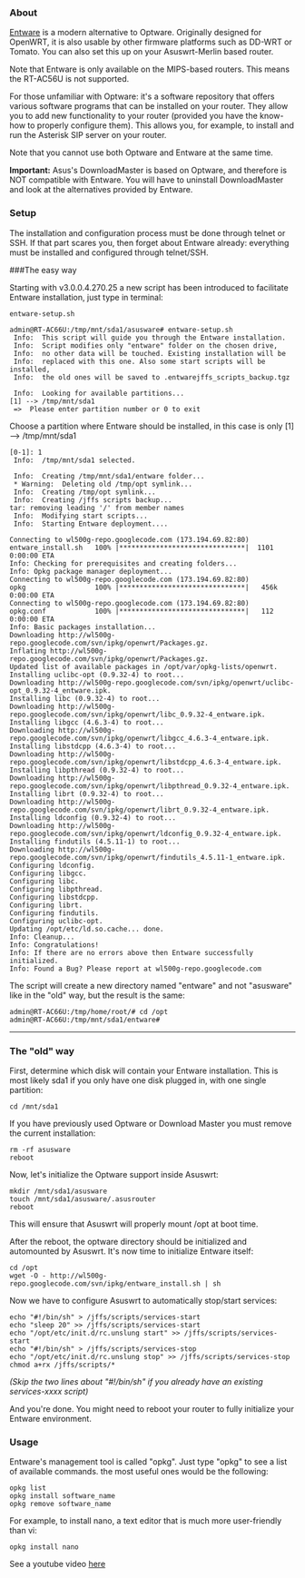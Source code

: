 ### About
[Entware](http://code.google.com/p/wl500g-repo/) is a modern alternative to Optware.  Originally designed for OpenWRT, it is also usable by other firmware platforms such as DD-WRT or Tomato.  You can also set this up on your Asuswrt-Merlin based router.

Note that Entware is only available on the MIPS-based routers.  This means the RT-AC56U is not supported.

For those unfamiliar with Optware: it's a software repository that offers various software programs that can be installed on your router.  They allow you to add new functionality to your router (provided you have the know-how to properly configure them).  This allows you, for example, to install and run the Asterisk SIP server on your router.

Note that you cannot use both Optware and Entware at the same time.

**Important:** Asus's DownloadMaster is based on Optware, and therefore is NOT compatible with Entware.  You will have to uninstall DownloadMaster and look at the alternatives provided by Entware.


### Setup

The installation and configuration process must be done through telnet or SSH.  If that part scares you, then forget about Entware already: everything must be installed and configured through telnet/SSH.

###The easy way

Starting with v3.0.0.4.270.25 a new script has been introduced to facilitate Entware installation, just type in terminal:
```
entware-setup.sh
```

```
admin@RT-AC66U:/tmp/mnt/sda1/asusware# entware-setup.sh
 Info:  This script will guide you through the Entware installation.
 Info:  Script modifies only "entware" folder on the chosen drive,
 Info:  no other data will be touched. Existing installation will be
 Info:  replaced with this one. Also some start scripts will be installed,
 Info:  the old ones will be saved to .entwarejffs_scripts_backup.tgz

 Info:  Looking for available partitions...
[1] --> /tmp/mnt/sda1
 =>  Please enter partition number or 0 to exit
```
Choose a partition where Entware should be installed, in this case is only [1] --> /tmp/mnt/sda1
```
[0-1]: 1
 Info:  /tmp/mnt/sda1 selected.

 Info:  Creating /tmp/mnt/sda1/entware folder...
 * Warning:  Deleting old /tmp/opt symlink...
 Info:  Creating /tmp/opt symlink...
 Info:  Creating /jffs scripts backup...
tar: removing leading '/' from member names
 Info:  Modifying start scripts...
 Info:  Starting Entware deployment....

Connecting to wl500g-repo.googlecode.com (173.194.69.82:80)
entware_install.sh   100% |*******************************|  1101   0:00:00 ETA
Info: Checking for prerequisites and creating folders...
Info: Opkg package manager deployment...
Connecting to wl500g-repo.googlecode.com (173.194.69.82:80)
opkg                 100% |*******************************|   456k  0:00:00 ETA
Connecting to wl500g-repo.googlecode.com (173.194.69.82:80)
opkg.conf            100% |*******************************|   112   0:00:00 ETA
Info: Basic packages installation...
Downloading http://wl500g-repo.googlecode.com/svn/ipkg/openwrt/Packages.gz.
Inflating http://wl500g-repo.googlecode.com/svn/ipkg/openwrt/Packages.gz.
Updated list of available packages in /opt/var/opkg-lists/openwrt.
Installing uclibc-opt (0.9.32-4) to root...
Downloading http://wl500g-repo.googlecode.com/svn/ipkg/openwrt/uclibc-opt_0.9.32-4_entware.ipk.
Installing libc (0.9.32-4) to root...
Downloading http://wl500g-repo.googlecode.com/svn/ipkg/openwrt/libc_0.9.32-4_entware.ipk.
Installing libgcc (4.6.3-4) to root...
Downloading http://wl500g-repo.googlecode.com/svn/ipkg/openwrt/libgcc_4.6.3-4_entware.ipk.
Installing libstdcpp (4.6.3-4) to root...
Downloading http://wl500g-repo.googlecode.com/svn/ipkg/openwrt/libstdcpp_4.6.3-4_entware.ipk.
Installing libpthread (0.9.32-4) to root...
Downloading http://wl500g-repo.googlecode.com/svn/ipkg/openwrt/libpthread_0.9.32-4_entware.ipk.
Installing librt (0.9.32-4) to root...
Downloading http://wl500g-repo.googlecode.com/svn/ipkg/openwrt/librt_0.9.32-4_entware.ipk.
Installing ldconfig (0.9.32-4) to root...
Downloading http://wl500g-repo.googlecode.com/svn/ipkg/openwrt/ldconfig_0.9.32-4_entware.ipk.
Installing findutils (4.5.11-1) to root...
Downloading http://wl500g-repo.googlecode.com/svn/ipkg/openwrt/findutils_4.5.11-1_entware.ipk.
Configuring ldconfig.
Configuring libgcc.
Configuring libc.
Configuring libpthread.
Configuring libstdcpp.
Configuring librt.
Configuring findutils.
Configuring uclibc-opt.
Updating /opt/etc/ld.so.cache... done.
Info: Cleanup...
Info: Congratulations!
Info: If there are no errors above then Entware successfully initialized.
Info: Found a Bug? Please report at wl500g-repo.googlecode.com
```
The script will create a new directory named "entware" and not "asusware" like in the "old" way, but the result is the same:
```
admin@RT-AC66U:/tmp/home/root/# cd /opt
admin@RT-AC66U:/tmp/mnt/sda1/entware# 
```
***

### The "old" way
First, determine which disk will contain your Entware installation.  This is most likely sda1 if you only have one disk plugged in, with one single partition:

```
cd /mnt/sda1
```

If you have previously used Optware or Download Master you must remove the current installation:

```
rm -rf asusware
reboot
```

Now, let's initialize the Optware support inside Asuswrt:

```
mkdir /mnt/sda1/asusware
touch /mnt/sda1/asusware/.asusrouter
reboot
```

This will ensure that Asuswrt will properly mount /opt at boot time.

After the reboot, the optware directory should be initialized and automounted by Asuswrt.  It's now time to initialize Entware itself:

```shell
cd /opt
wget -O - http://wl500g-repo.googlecode.com/svn/ipkg/entware_install.sh | sh
```

Now we have to configure Asuswrt to automatically stop/start services:

```
echo "#!/bin/sh" > /jffs/scripts/services-start
echo "sleep 20" >> /jffs/scripts/services-start
echo "/opt/etc/init.d/rc.unslung start" >> /jffs/scripts/services-start
echo "#!/bin/sh" > /jffs/scripts/services-stop
echo "/opt/etc/init.d/rc.unslung stop" >> /jffs/scripts/services-stop
chmod a+rx /jffs/scripts/*
```
_(Skip the two lines about "#!/bin/sh" if you already have an existing services-xxxx script)_

And you're done.  You might need to reboot your router to fully initialize your Entware environment.


### Usage
Entware's management tool is called "opkg".  Just type "opkg" to see a list of available commands.  the most useful ones would be the following:

```
opkg list
opkg install software_name
opkg remove software_name
```

For example, to install nano, a text editor that is much more user-friendly than vi:

```
opkg install nano
```
See a youtube video [here](http://www.youtube.com/watch?v=WhlzW_Fl1KA&feature=youtu.be)